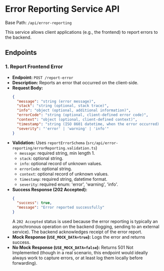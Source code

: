 # Error Reporting Service API

Base Path: `/api/error-reporting`

This service allows client applications (e.g., the frontend) to report errors to the backend.

## Endpoints

### 1. Report Frontend Error

- **Endpoint:** `POST /report-error`
- **Description:** Reports an error that occurred on the client-side.
- **Request Body:**
  ```json
  {
    "message": "string (error message)",
    "stack": "string (optional, stack trace)",
    "info": "object (optional, additional information)",
    "errorCode": "string (optional, client-defined error code)",
    "context": "object (optional, client-defined context)",
    "timestamp": "string (ISO 8601 datetime, when the error occurred)",
    "severity": "'error' | 'warning' | 'info'"
  }
  ```
- **Validation:** Uses `reportErrorSchema` (`src/api/error-reporting/errorReporting.validation.ts`)
  - `message`: required string, min length 1.
  - `stack`: optional string.
  - `info`: optional record of unknown values.
  - `errorCode`: optional string.
  - `context`: optional record of unknown values.
  - `timestamp`: required string, datetime format.
  - `severity`: required enum: 'error', 'warning', 'info'.
- **Success Response (202 Accepted):**
  ```json
  {
    "success": true,
    "message": "Error reported successfully"
  }
  ```
  A `202 Accepted` status is used because the error reporting is typically an asynchronous operation on the backend (logging, sending to an external service). The backend acknowledges receipt of the error report.
- **Mock Response (`USE_MOCK_DATA=true`):** Logs the error and returns success.
- **No Mock Response (`USE_MOCK_DATA=false`):** Returns 501 Not Implemented (though in a real scenario, this endpoint would ideally always work to capture errors, or at least log them locally before forwarding). 
